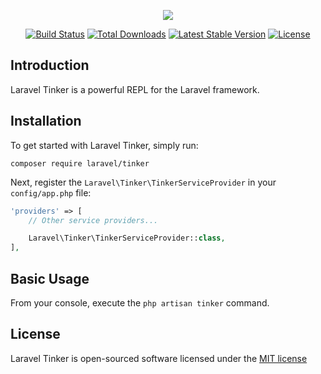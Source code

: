 <p align="center"><img src="https://laravel.com/assets/img/components/logo-tinker.svg"></p>

<p align="center">
<a href="https://travis-ci.org/laravel/tinker"><img src="https://travis-ci.org/laravel/tinker.svg" alt="Build Status"></a>
<a href="https://packagist.org/packages/laravel/tinker"><img src="https://poser.pugx.org/laravel/tinker/d/total.svg" alt="Total Downloads"></a>
<a href="https://packagist.org/packages/laravel/tinker"><img src="https://poser.pugx.org/laravel/tinker/v/stable.svg" alt="Latest Stable Version"></a>
<a href="https://packagist.org/packages/laravel/tinker"><img src="https://poser.pugx.org/laravel/tinker/license.svg" alt="License"></a>
</p>

## Introduction

Laravel Tinker is a powerful REPL for the Laravel framework.

## Installation

To get started with Laravel Tinker, simply run:

    composer require laravel/tinker

Next, register the `Laravel\Tinker\TinkerServiceProvider` in your `config/app.php` file:

```php
'providers' => [
    // Other service providers...

    Laravel\Tinker\TinkerServiceProvider::class,
],
```

## Basic Usage

From your console, execute the `php artisan tinker` command.

## License

Laravel Tinker is open-sourced software licensed under the [MIT license](http://opensource.org/licenses/MIT)
